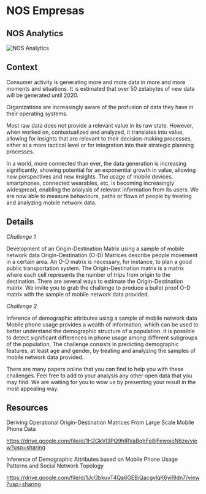 
# NOS Empresas

## NOS Analytics

![NOS Analytics](https://raw.githubusercontent.com/PixelsCamp/hackathon/master/v3.0/assets/nos-empresas_nos-analytics.jpg "NOS Analytics")

## Context

Consumer activity is generating more and more data in more and more moments and situations. It is estimated that over 50 zetabytes of new data will be generated until 2020. 

Organizations are increasingly aware of the profusion of data they have in their operating systems.

Most raw data does not provide a relevant value in its raw state. However, when worked on, contextualized and analyzed, it translates into value, allowing for insights that are relevant to their decision-making processes, either at a more tactical level or for integration into their strategic planning processes.

In a world, more connected than ever, the data generation is increasing significantly, showing potential for an exponential growth in value, allowing new perspectives and new insights.
The usage of mobile devices, smartphones, connected wearables, etc, is becoming increasingly widespread, enabling the analysis of relevant information from its users. We are now able to measure behaviours, paths or flows of people by treating and analyzing mobile network data.

## Details

*Challenge 1*

Development of an Origin-Destination Matrix using a sample of mobile network data
Origin-Destination (O-D) Matrices describe people movement in a certain area. An O-D matrix is necessary, for instance, to plan a good public transportation system. The Origin-Destination matrix is a matrix where each cell represents the number of trips from origin to the destination. There are several ways to estimate the Origin-Destination matrix. We invite you to grab the challenge to produce a bullet proof O-D matrix with the sample of mobile network data provided.


*Challenge 2*

Inference of demographic attributes using a sample of mobile network data
Mobile phone usage provides a wealth of information, which can be used to better understand the demographic structure of a population. It is possible to detect significant differences in phone usage among different subgroups of the population. The challenge consists in predicting demographic features, at least age and gender, by treating and analyzing the samples of mobile network data provided.

There are many papers online that you can find to help you with these challenges. Feel free to add to your analysis any other open data that you may find. 
We are waiting for you to wow us by presenting your result in the most appealing way.

## Resources

Deriving Operational Origin-Destination Matrices From Large Scale Mobile Phone Data

https://drive.google.com/file/d/1H2GkVl3PQ9hIRVaBqhFp8jFewoioN6ze/view?usp=sharing

Inference of Demographic Attributes based on Mobile Phone Usage Patterns and Social Network Topology

https://drive.google.com/file/d/1JcGbkuvT4Qa6GEBiQacgvlqK6yiI9dn7/view?usp=sharing


